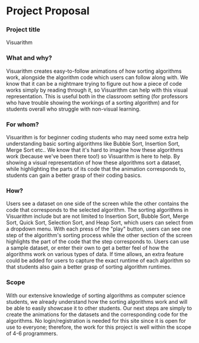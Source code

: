 # Project Proposal

### Project title

Visuarithm 

### What and why? 

Visuarithm creates easy-to-follow animations of how sorting algorithms work, alongside the algorithm code which users can follow along with. We know that it can be a nightmare trying to figure out how a piece of code works simply by reading through it, so Visuarithm can help with this visual representation. This is useful both in the classroom setting (for professors who have trouble showing the workings of a sorting algorithm) and for students overall who struggle with non-visual learning. 

### For whom?

Visuarithm is for beginner coding students who may need some extra help understanding basic sorting algorithms like Bubble Sort, Insertion Sort, Merge Sort etc.. We know that it's hard to imagine how these algorithms work (because we've been there too!) so Visuarithm is here to help. By showing a visual representation of how these algorithms sort a dataset, while highlighting the parts of its code that the animation corresponds to, students can gain a better grasp of their coding basics. 

### How?

Users see a dataset on one side of the screen while the other contains the code that corresponds to the selected algorithm. The sorting algorithms in Visuarithm include but are not limited to Insertion Sort, Bubble Sort, Merge Sort, Quick Sort, Selection Sort, and Heap Sort, which users can select from a dropdown menu. With each press of the "play" button, users can see one step of the algorithm's sorting process while the other section of the screen highlights the part of the code that the step corresponds to. Users can use a sample dataset, or enter their own to get a better feel of how the algorithms work on various types of data. If time allows, an extra feature could be added for users to capture the exact runtime of each algorithm so that students also gain a better grasp of sorting algorithm runtimes. 

### Scope

With our extensive knowledge of sorting algorithms as computer science students, we already understand how the sorting algorithms work and will be able to easily showcase it to other students. Our next steps are simply to create the animations for the datasets and the corresponding code for the algorithms. No login/registration is needed for this site since it is open for use to everyone; therefore, the work for this project is well within the scope of 4-6 programmers. 



